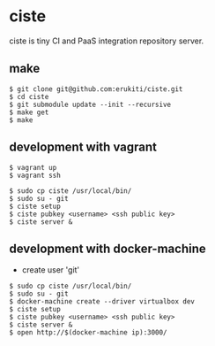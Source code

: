 # ciste

ciste is tiny CI and PaaS integration repository server.

## make

```
$ git clone git@github.com:erukiti/ciste.git
$ cd ciste
$ git submodule update --init --recursive
$ make get
$ make
```

## development with vagrant

```
$ vagrant up
$ vagrant ssh
```

```
$ sudo cp ciste /usr/local/bin/
$ sudo su - git
$ ciste setup
$ ciste pubkey <username> <ssh public key>
$ ciste server &
```

## development with docker-machine

* create user 'git'

```
$ sudo cp ciste /usr/local/bin/
$ sudo su - git
$ docker-machine create --driver virtualbox dev
$ ciste setup
$ ciste pubkey <username> <ssh public key>
$ ciste server &
$ open http://$(docker-machine ip):3000/
```

